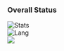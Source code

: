 ### Overall Status
![Stats](https://github-readme-stats.vercel.app/api?username=TimScriptov&show_icons=true&icon_color=990000&title_color=990000)    
![Lang](https://github-readme-stats.vercel.app/api/top-langs/?username=TimScriptov&layout=compact&title_color=990000&hide=javascript,html,css)   
![](https://komarev.com/ghpvc/?username=TimScriptov)  
